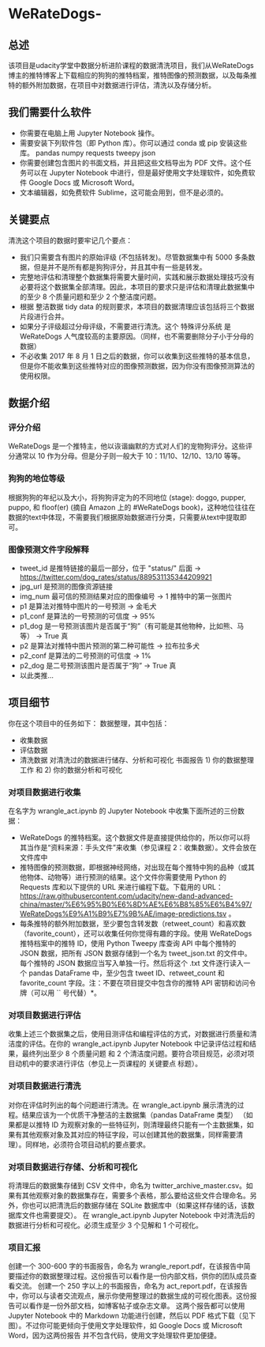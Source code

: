 # WeRateDogs-
## 总述
该项目是udacity学堂中数据分析进阶课程的数据清洗项目，我们从WeRateDogs博主的推特博客上下载相应的狗狗的推特档案，推特图像的预测数据，以及每条推特的额外附加数据，在项目中对数据进行评估，清洗以及存储分析。

## 我们需要什么软件
* 你需要在电脑上用 Jupyter Notebook 操作。
* 需要安装下列软件包（即 Python 库）。你可以通过 conda 或 pip 安装这些库。
pandas
numpy
requests
tweepy
json
* 你需要创建包含图片的书面文档，并且把这些文档导出为 PDF 文件。这个任务可以在 Jupyter Notebook 中进行，但是最好使用文字处理软件，如免费软件 Google Docs 或 Microsoft Word。
* 文本编辑器，如免费软件 Sublime，这可能会用到，但不是必须的。

## 关键要点
清洗这个项目的数据时要牢记几个要点：
* 我们只需要含有图片的原始评级 (不包括转发)。尽管数据集中有 5000 多条数据，但是并不是所有都是狗狗评分，并且其中有一些是转发。
* 完整地评估和清理整个数据集将需要大量时间，实践和展示数据处理技巧没有必要将这个数据集全部清理。因此，本项目的要求只是评估和清理此数据集中的至少 8 个质量问题和至少 2 个整洁度问题。
* 根据 整洁数据 tidy data 的规则要求，本项目的数据清理应该包括将三个数据片段进行合并。
* 如果分子评级超过分母评级，不需要进行清洗。这个 特殊评分系统 是 WeRateDogs 人气度较高的主要原因。（同样，也不需要删除分子小于分母的数据）
* 不必收集 2017 年 8 月 1 日之后的数据，你可以收集到这些推特的基本信息，但是你不能收集到这些推特对应的图像预测数据，因为你没有图像预测算法的使用权限。

## 数据介绍
### 评分介绍
WeRateDogs 是一个推特主，他以诙谐幽默的方式对人们的宠物狗评分。这些评分通常以 10 作为分母。但是分子则一般大于 10：11/10、12/10、13/10 等等。
### 狗狗的地位等级
根据狗狗的年纪以及大小，将狗狗评定为的不同地位 (stage): doggo, pupper, puppo, 和 floof(er) (摘自 Amazon 上的 #WeRateDogs book)，这种地位往往在数据的text中体现，不需要我们根据原始数据进行分类，只需要从text中提取即可。
### 图像预测文件字段解释
* tweet_id 是推特链接的最后一部分，位于 "status/" 后面 → https://twitter.com/dog_rates/status/889531135344209921
* jpg_url 是预测的图像资源链接
* img_num 最可信的预测结果对应的图像编号 → 1 推特中的第一张图片
* p1 是算法对推特中图片的一号预测 → 金毛犬
* p1_conf 是算法的一号预测的可信度 → 95%
* p1_dog 是一号预测该图片是否属于“狗”（有可能是其他物种，比如熊、马等） → True 真
* p2 是算法对推特中图片预测的第二种可能性 → 拉布拉多犬
* p2_conf 是算法的二号预测的可信度 → 1%
* p2_dog 是二号预测该图片是否属于“狗” → True 真
* 以此类推...

## 项目细节
你在这个项目中的任务如下：
数据整理，其中包括：
* 收集数据
* 评估数据
* 清洗数据
对清洗过的数据进行储存、分析和可视化
书面报告 1) 你的数据整理工作 和 2) 你的数据分析和可视化
### 对项目数据进行收集
在名字为 wrangle_act.ipynb 的 Jupyter Notebook 中收集下面所述的三份数据：
* WeRateDogs 的推特档案。这个数据文件是直接提供给你的，所以你可以将其当作是“资料来源：手头文件”来收集（参见课程 2：收集数据）。文件会放在文件库中
* 推特图像的预测数据，即根据神经网络，对出现在每个推特中狗的品种（或其他物体、动物等）进行预测的结果。这个文件你需要使用 Python 的 Requests 库和以下提供的 URL 来进行编程下载。下载用的 URL：https://raw.githubusercontent.com/udacity/new-dand-advanced-china/master/%E6%95%B0%E6%8D%AE%E6%B8%85%E6%B4%97/WeRateDogs%E9%A1%B9%E7%9B%AE/image-predictions.tsv 。
* 每条推特的额外附加数据，至少要包含转发数（retweet_count）和喜欢数（favorite_count），还可以收集任何你觉得有趣的字段。使用 WeRateDogs 推特档案中的推特 ID，使用 Python Tweepy 库查询 API 中每个推特的 JSON 数据，把所有 JSON 数据存储到一个名为 tweet_json.txt 的文件中。每个推特的 JSON 数据应当写入单独一行。然后将这个 .txt 文件逐行读入一个 pandas DataFrame 中，至少包含 tweet ID、retweet_count 和 favorite_count 字段。注：不要在项目提交中包含你的推特 API 密钥和访问令牌（可以用 `` 号代替）*。
### 对项目数据进行评估
收集上述三个数据集之后，使用目测评估和编程评估的方式，对数据进行质量和清洁度的评估。在你的 wrangle_act.ipynb Jupyter Notebook 中记录评估过程和结果，最终列出至少 8 个质量问题 和 2 个清洁度问题。要符合项目规范，必须对项目动机中的要求进行评估（参见上一页课程的 关键要点 标题）。
### 对项目数据进行清洗
对你在评估时列出的每个问题进行清洗。在 wrangle_act.ipynb 展示清洗的过程。结果应该为一个优质干净整洁的主数据集（pandas DataFrame 类型） （如果都是以推特 ID 为观察对象的一些特征列，则清理最终只能有一个主数据集，如果有其他观察对象及其对应的特征字段，可以创建其他的数据集，同样需要清理）。同样地，必须符合项目动机的要点要求。
### 对项目数据进行存储、分析和可视化
将清理后的数据集存储到 CSV 文件中，命名为 twitter_archive_master.csv。如果有其他观察对象的数据集存在，需要多个表格，那么要给这些文件合理命名。另外，你也可以把清洗后的数据存储在 SQLite 数据库中（如果这样存储的话，该数据库文件也需要提交）。
在 wrangle_act.ipynb Jupyter Notebook 中对清洗后的数据进行分析和可视化。必须生成至少 3 个见解和 1 个可视化。
### 项目汇报
创建一个 300-600 字的书面报告，命名为 wrangle_report.pdf，在该报告中简要描述你的数据整理过程。这份报告可以看作是一份内部文档，供你的团队成员查看交流。
创建一个 250 字以上的书面报告，命名为 act_report.pdf，在该报告中，你可以与读者交流观点，展示你使用整理过的数据生成的可视化图表。这份报告可以看作是一份外部文档，如博客帖子或杂志文章。
这两个报告都可以使用 Jupyter Notebook 中的 Markdown 功能进行创建，然后以 PDF 格式下载（见下图）。不过你可能更倾向于使用文字处理软件，如 Google Docs 或 Microsoft Word，因为这两份报告 并不包含代码，使用文字处理软件更加便捷。
